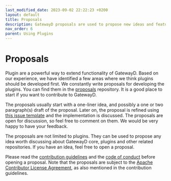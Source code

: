 ```yaml
---
last_modified_date: 2023-09-02 22:22:23 +0200
layout: default
title: Proposals
description: GatewayD proposals are used to propose new ideas and features for GatewayD.
nav_order: 6
parent: Using Plugins
---
```


# Proposals

Plugin are a powerful way to extend functionality of GatewayD. Based on our experience, we have identified a few areas where we think plugins should be developed first. We constantly write proposals for developing the plugins. You can find them in the [proposals](https://github.com/gatewayd-io/proposals/issues) repository. It is a good place to start if you want to contribute to GatewayD.

The proposals usually start with a one-liner idea, and possibly a one or two paragraph(s) draft of the proposal. Later on, the proposal is refined using [this issue template](https://github.com/gatewayd-io/proposals/blob/main/.github/ISSUE_TEMPLATE/00x---plugin-name.md) and the implementation is discussed. The proposals are open for discussion, so feel free to comment on them. We would be very happy to have your feedback.

The proposals are not limited to plugins. They can be used to propose any idea worth discussing about GatewayD core, plugins and other related repositories. If you have an idea, feel free to open a proposal.

Please read the [contribution guidelines](https://github.com/gatewayd-io/proposals/blob/main/CONTRIBUTING.md) and the [code of conduct](https://github.com/gatewayd-io/proposals/blob/main/CODE_OF_CONDUCT.md) before opening a proposal. Note that the proposals are subject to the [Apache  Contributor License Agreement](https://www.apache.org/licenses/contributor-agreements.html), as also mentioned in the contribution guidelines.
